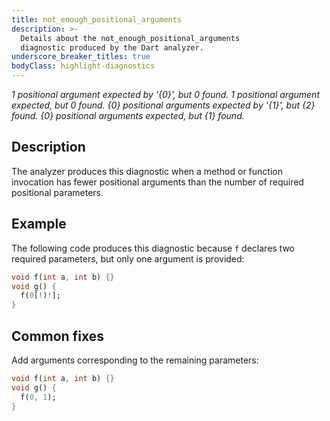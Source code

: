 ```yaml
---
title: not_enough_positional_arguments
description: >-
  Details about the not_enough_positional_arguments
  diagnostic produced by the Dart analyzer.
underscore_breaker_titles: true
bodyClass: highlight-diagnostics
---
```


_1 positional argument expected by '{0}', but 0 found._
_1 positional argument expected, but 0 found._
_{0} positional arguments expected by '{1}', but {2} found._
_{0} positional arguments expected, but {1} found._

## Description

The analyzer produces this diagnostic when a method or function invocation
has fewer positional arguments than the number of required positional
parameters.

## Example

The following code produces this diagnostic because `f` declares two
required parameters, but only one argument is provided:

```dart
void f(int a, int b) {}
void g() {
  f(0[!)!];
}
```

## Common fixes

Add arguments corresponding to the remaining parameters:

```dart
void f(int a, int b) {}
void g() {
  f(0, 1);
}
```
